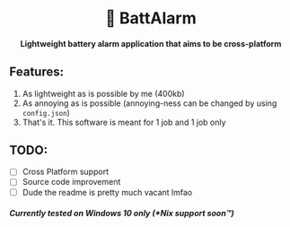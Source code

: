 <h1 align=center> 🔋 BattAlarm</h1>

<h4 align=center>Lightweight battery alarm application that aims to be cross-platform</h4>

## Features:
1) As lightweight as is possible by me (400kb)
2) As annoying as is possible (annoying-ness can be changed by using `config.json`)
3) That's it. This software is meant for 1 job and 1 job only

## TODO:
- [ ] Cross Platform support
- [ ] Source code improvement
- [ ] Dude the readme is pretty much vacant lmfao

##### Currently tested on Windows 10 only (*Nix support soon:tm:)
